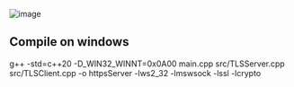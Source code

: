 ![image](https://github.com/user-attachments/assets/9efdd530-c33e-4772-995a-870208920814)
<h2>Compile on windows</h2>
 g++ -std=c++20 -D_WIN32_WINNT=0x0A00 main.cpp src/TLSServer.cpp src/TLSClient.cpp -o httpsServer -lws2_32 -lmswsock -lssl -lcrypto
